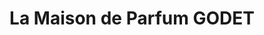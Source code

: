 ---
title: "La Maison de Parfum GODET"
url: /saint-paul-de-vence/la-maison-de-parfum-godet/
shop: parfumerie
---